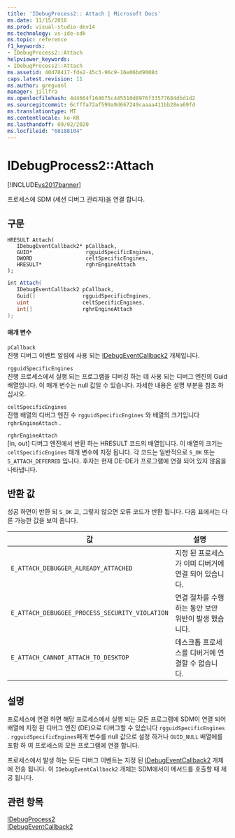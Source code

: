 ```yaml
---
title: 'IDebugProcess2:: Attach | Microsoft Docs'
ms.date: 11/15/2016
ms.prod: visual-studio-dev14
ms.technology: vs-ide-sdk
ms.topic: reference
f1_keywords:
- IDebugProcess2::Attach
helpviewer_keywords:
- IDebugProcess2::Attach
ms.assetid: 40d78417-fde2-45c3-96c9-16e06bd9008d
caps.latest.revision: 11
ms.author: gregvanl
manager: jillfra
ms.openlocfilehash: 4d4664f164675c445510d8976f33577684dbd1d2
ms.sourcegitcommit: 6cfffa72af599a9d667249caaaa411bb28ea69fd
ms.translationtype: MT
ms.contentlocale: ko-KR
ms.lasthandoff: 09/02/2020
ms.locfileid: "68188104"
---
```

# <a name="idebugprocess2attach"></a>IDebugProcess2::Attach
[!INCLUDE[vs2017banner](../../../includes/vs2017banner.md)]

프로세스에 SDM (세션 디버그 관리자)을 연결 합니다.  
  
## <a name="syntax"></a>구문  
  
```cpp#  
HRESULT Attach(   
   IDebugEventCallback2* pCallback,  
   GUID*                 rgguidSpecificEngines,  
   DWORD                 celtSpecificEngines,  
   HRESULT*              rghrEngineAttach  
);  
```  
  
```csharp  
int Attach(   
   IDebugEventCallback2 pCallback,  
   Guid[]               rgguidSpecificEngines,  
   uint                 celtSpecificEngines,  
   int[]                rghrEngineAttach  
);  
```  
  
#### <a name="parameters"></a>매개 변수  
 `pCallback`  
 진행 디버그 이벤트 알림에 사용 되는 [IDebugEventCallback2](../../../extensibility/debugger/reference/idebugeventcallback2.md) 개체입니다.  
  
 `rgguidSpecificEngines`  
 진행 프로세스에서 실행 되는 프로그램을 디버깅 하는 데 사용 되는 디버그 엔진의 Guid 배열입니다. 이 매개 변수는 null 값일 수 있습니다. 자세한 내용은 설명 부분을 참조 하십시오.  
  
 `celtSpecificEngines`  
 진행 배열의 디버그 엔진 수 `rgguidSpecificEngines` 와 배열의 크기입니다 `rghrEngineAttach` .  
  
 `rghrEngineAttach`  
 [in, out] 디버그 엔진에서 반환 하는 HRESULT 코드의 배열입니다. 이 배열의 크기는 `celtSpecificEngines` 매개 변수에 지정 됩니다. 각 코드는 일반적으로 `S_OK` 또는 `S_ATTACH_DEFERRED` 입니다. 후자는 현재 DE-DE가 프로그램에 연결 되어 있지 않음을 나타냅니다.  
  
## <a name="return-value"></a>반환 값  
 성공 하면이 반환 되 `S_OK` 고, 그렇지 않으면 오류 코드가 반환 됩니다. 다음 표에서는 다른 가능한 값을 보여 줍니다.  
  
|값|설명|  
|-----------|-----------------|  
|`E_ATTACH_DEBUGGER_ALREADY_ATTACHED`|지정 된 프로세스가 이미 디버거에 연결 되어 있습니다.|  
|`E_ATTACH_DEBUGGEE_PROCESS_SECURITY_VIOLATION`|연결 절차를 수행 하는 동안 보안 위반이 발생 했습니다.|  
|`E_ATTACH_CANNOT_ATTACH_TO_DESKTOP`|데스크톱 프로세스를 디버거에 연결할 수 없습니다.|  
  
## <a name="remarks"></a>설명  
 프로세스에 연결 하면 해당 프로세스에서 실행 되는 모든 프로그램에 SDM이 연결 되어 배열에 지정 된 디버그 엔진 (DE)으로 디버그할 수 있습니다 `rgguidSpecificEngines` . `rgguidSpecificEngines`매개 변수를 null 값으로 설정 하거나 `GUID_NULL` 배열에를 포함 하 여 프로세스의 모든 프로그램에 연결 합니다.  
  
 프로세스에서 발생 하는 모든 디버그 이벤트는 지정 된 [IDebugEventCallback2](../../../extensibility/debugger/reference/idebugeventcallback2.md) 개체에 전송 됩니다. 이 `IDebugEventCallback2` 개체는 SDM에서이 메서드를 호출할 때 제공 됩니다.  
  
## <a name="see-also"></a>관련 항목  
 [IDebugProcess2](../../../extensibility/debugger/reference/idebugprocess2.md)   
 [IDebugEventCallback2](../../../extensibility/debugger/reference/idebugeventcallback2.md)
